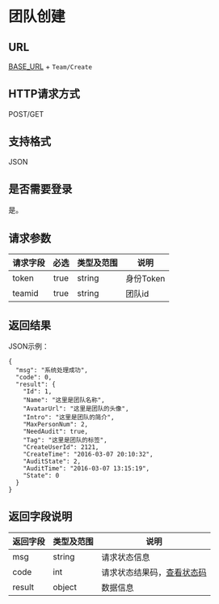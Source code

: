 # 团队创建

## URL
[BASE_URL](..) + `Team/Create`

## HTTP请求方式
POST/GET

## 支持格式
JSON

## 是否需要登录
是。

## 请求参数
| 请求字段 | 必选 | 类型及范围 | 说明 |
| -------- | :--: | ---------- | ---- |
| token | true | string | 身份Token |
| teamid | true | string | 团队id |

## 返回结果
JSON示例：
```
{
  "msg": "系统处理成功",
  "code": 0,
  "result": {
    "Id": 1,
    "Name": "这里是团队名称",
    "AvatarUrl": "这里是团队的头像",
    "Intro": "这里是团队的简介",
    "MaxPersonNum": 2,
    "NeedAudit": true,
    "Tag": "这里是团队的标签",
    "CreateUserId": 2121,
    "CreateTime": "2016-03-07 20:10:32",
    "AuditState": 2,
    "AuditTime": "2016-03-07 13:15:19",
    "State": 0
  }
}
```

## 返回字段说明
| 返回字段 | 类型及范围 | 说明 |
| -------- | ---------- | ---- |
| msg | string | 请求状态信息 |
| code | int | 请求状态结果码，[查看状态码](../状态结果码/index.html) |
| result | object | 数据信息 |
